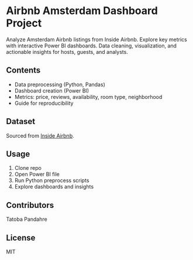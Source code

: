 # Airbnb Amsterdam Dashboard Project

Analyze Amsterdam Airbnb listings from Inside Airbnb. Explore key metrics with interactive Power BI dashboards. Data cleaning, visualization, and actionable insights for hosts, guests, and analysts.

## Contents
- Data preprocessing (Python, Pandas)
- Dashboard creation (Power BI)
- Metrics: price, reviews, availability, room type, neighborhood
- Guide for reproducibility

## Dataset
Sourced from [Inside Airbnb](https://insideairbnb.com/get-the-data/).

## Usage
1. Clone repo
2. Open Power BI file
3. Run Python preprocess scripts
4. Explore dashboards and insights

## Contributors
Tatoba Pandahre

## License
MIT

